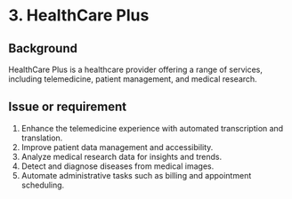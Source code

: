 # 3. HealthCare Plus

## Background

HealthCare Plus is a healthcare provider offering a range of services, including telemedicine, patient management, and medical research.

## Issue or requirement

1.	Enhance the telemedicine experience with automated transcription and translation.
2.	Improve patient data management and accessibility.
3.	Analyze medical research data for insights and trends.
4.	Detect and diagnose diseases from medical images.
5.	Automate administrative tasks such as billing and appointment scheduling.
